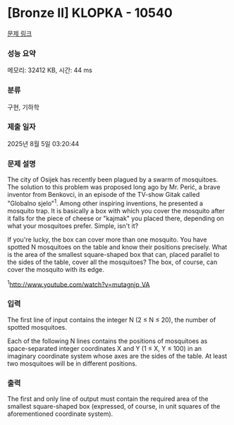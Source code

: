 # [Bronze II] KLOPKA - 10540 

[문제 링크](https://www.acmicpc.net/problem/10540) 

### 성능 요약

메모리: 32412 KB, 시간: 44 ms

### 분류

구현, 기하학

### 제출 일자

2025년 8월 5일 03:20:44

### 문제 설명

<p>The city of Osijek has recently been plagued by a swarm of mosquitoes. The solution to this problem was proposed long ago by Mr. Perić, a brave inventor from Benkovci, in an episode of the TV-show Gitak called "Globalno sjelo"<sup>1</sup>. Among other  inspiring inventions, he presented a mosquito trap. It is basically a box with which you cover the mosquito after it falls for the  piece of cheese or "kajmak" you placed there, depending on what your mosquitoes prefer. Simple, isn't it? </p>

<p>If you're lucky, the box can cover more than one mosquito. You have spotted N mosquitoes on the table and know their  positions precisely. What is the area of the smallest square-shaped box that can, placed parallel to the sides of the  table, cover all the mosquitoes? The box, of course, can cover the mosquito with its edge. </p>

<p><sup>1</sup><a href="http://www.youtube.com/watch?v=mutagnjp_VA">http://www.youtube.com/watch?v=mutagnjp_VA</a></p>

### 입력 

 <p>The first line of input contains the integer N (2 ≤ N ≤ 20), the number of spotted mosquitoes. </p>

<p>Each of the following N lines contains the positions of mosquitoes as space-separated integer coordinates X and Y (1 ≤ X, Y ≤ 100) in an imaginary coordinate system whose axes are the sides of the table. At least two mosquitoes will be in different  positions. </p>

### 출력 

 <p>The first and only line of output must contain the required area of the smallest square-shaped box (expressed, of course, in unit squares of the aforementioned coordinate system). </p>

